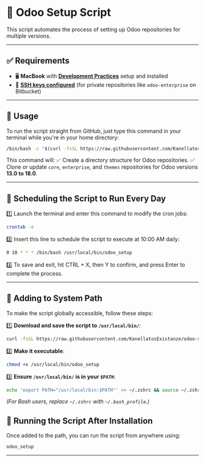 # 🚀 Odoo Setup Script

This script automates the process of setting up Odoo repositories for multiple versions.

---

## ✅ Requirements

- 🖥️ **MacBook** with [**Development Practices**](https://existanze.atlassian.net/wiki/spaces/DEVELOPERS/pages/1606025221/The+basics) setup and installed
- 🔑 [**SSH keys configured**](https://existanze.atlassian.net/wiki/spaces/DEVELOPERS/pages/55641038/Public+Keys) (for private repositories like `odoo-enterprise` on Bitbucket)

---

## 📌 Usage

To run the script straight from GitHub, just type this command in your terminal while you're in your home directory:

```sh
/bin/bash -c "$(curl -fsSL https://raw.githubusercontent.com/KanellatosExistanze/odoo-setup/main/odoo_setup.sh)"
```

This command will:
✅ Create a directory structure for Odoo repositories.
✅ Clone or update `core`, `enterprise`, and `themes` repositories for Odoo versions **13.0 to 18.0**.

---

## 📅 Scheduling the Script to Run Every Day

1️⃣ Launch the terminal and enter this command to modify the cron jobs:

```sh
crontab -e
```

2️⃣ Insert this line to schedule the script to execute at 10:00 AM daily:

```sh
0 10 * * * /bin/bash /usr/local/bin/odoo_setup
```

3️⃣ To save and exit, hit CTRL + X, then Y to confirm, and press Enter to complete the process.

---

## 🔗 Adding to System Path

To make the script globally accessible, follow these steps:

1️⃣ **Download and save the script to `/usr/local/bin/`**:
   ```sh
   curl -fsSL https://raw.githubusercontent.com/KanellatosExistanze/odoo-setup/main/odoo_setup.sh -o /usr/local/bin/odoo_setup
   ```
2️⃣ **Make it executable**:
   ```sh
   chmod +x /usr/local/bin/odoo_setup
   ```
3️⃣ **Ensure `/usr/local/bin/` is in your `$PATH`**:
   ```sh
   echo 'export PATH="/usr/local/bin:$PATH"' >> ~/.zshrc && source ~/.zshrc
   ```
   *(For Bash users, replace `~/.zshrc` with `~/.bash_profile`.)*

## 🚀 Running the Script After Installation

Once added to the path, you can run the script from anywhere using:

```sh
odoo_setup
```

---

